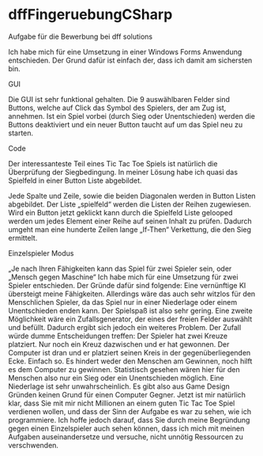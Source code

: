# dffFingeruebungCSharp
Aufgabe für die Bewerbung bei dff solutions 

<p>
Ich habe mich für eine Umsetzung in einer Windows Forms Anwendung entschieden. Der Grund dafür ist einfach der, dass ich damit am sichersten bin.
<p/>

GUI
<p>
Die GUI ist sehr funktional gehalten. Die 9 auswählbaren Felder sind Buttons, welche auf Click das Symbol des Spielers, der am Zug ist, annehmen. Ist ein Spiel vorbei (durch Sieg oder Unentschieden) werden die Buttons deaktiviert und ein neuer Button taucht auf um das Spiel neu zu starten. 
<p/>

Code
<p>
Der interessanteste Teil eines Tic Tac Toe Spiels ist natürlich die Überprüfung der Siegbedingung. In meiner Lösung habe ich quasi das Spielfeld in einer Button Liste abgebildet.
 
Jede Spalte und Zeile, sowie die beiden Diagonalen werden in Button Listen abgebildet. Der Liste „spielfeld“ werden die Listen der Reihen zugewiesen. Wird ein Button jetzt geklickt kann durch die Spielfeld Liste gelooped werden um jedes Element einer Reihe auf seinen Inhalt zu prüfen. Dadurch umgeht man eine hunderte Zeilen lange „If-Then“ Verkettung, die den Sieg ermittelt.
<p/>

Einzelspieler Modus
<p>
„Je nach Ihren Fähigkeiten kann das Spiel für zwei Spieler sein, oder „Mensch gegen Maschine“
Ich habe mich für eine Umsetzung für zwei Spieler entschieden. Der Gründe dafür sind folgende:
Eine vernünftige KI übersteigt meine Fähigkeiten. Allerdings wäre das auch sehr witzlos für den Menschlichen Spieler, da das Spiel nur in einer Niederlage oder einem Unentschieden enden kann. Der Spielspaß ist also sehr gering.
Eine zweite Möglichkeit wäre ein Zufallsgenerator, der eines der freien Felder auswählt und befüllt. Dadurch ergibt sich jedoch ein weiteres Problem. Der Zufall würde dumme Entscheidungen treffen: 
Der Spieler hat zwei Kreuze platziert. Nur noch ein Kreuz dazwischen und er hat gewonnen. Der Computer ist dran und er platziert seinen Kreis in der gegenüberliegenden Ecke. Einfach so. Es hindert weder den Menschen am Gewinnen, noch hilft es dem Computer zu gewinnen.
Statistisch gesehen wären hier für den Menschen also nur ein Sieg oder ein Unentschieden möglich. Eine Niederlage ist sehr unwahrscheinlich. 
Es gibt also aus Game Design Gründen keinen Grund für einen Computer Gegner. 
Jetzt ist mir natürlich klar, dass Sie mit mir nicht Millionen an einem guten Tic Tac Toe Spiel verdienen wollen, und dass der Sinn der Aufgabe es war zu sehen, wie ich programmiere. Ich hoffe jedoch darauf, dass Sie durch meine Begründung gegen einen Einzelspieler auch sehen können, dass ich mich mit meinen Aufgaben auseinandersetze und versuche, nicht unnötig Ressourcen zu verschwenden.
<p/>
